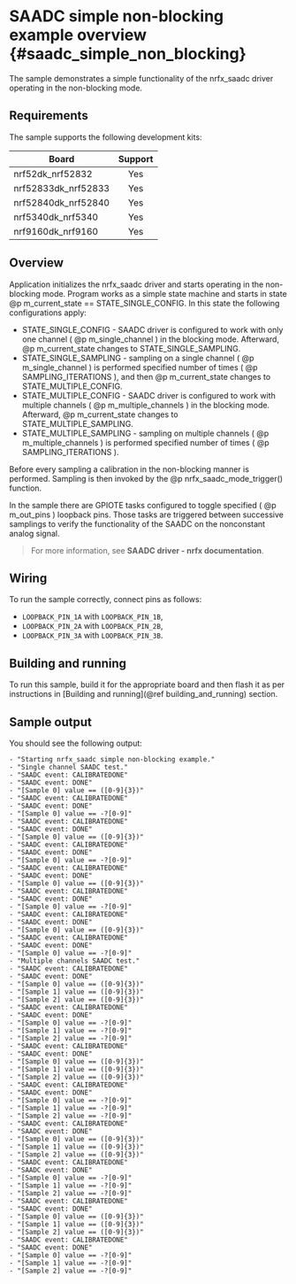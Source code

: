 # SAADC simple non-blocking example overview {#saadc_simple_non_blocking}

The sample demonstrates a simple functionality of the nrfx_saadc driver operating in the non-blocking mode.

## Requirements

The sample supports the following development kits:

| **Board**           | **Support** |
|---------------------|:-----------:|
| nrf52dk_nrf52832    |     Yes     |
| nrf52833dk_nrf52833 |     Yes     |
| nrf52840dk_nrf52840 |     Yes     |
| nrf5340dk_nrf5340   |     Yes     |
| nrf9160dk_nrf9160   |     Yes     |

## Overview

Application initializes the nrfx_saadc driver and starts operating in the non-blocking mode.
Program works as a simple state machine and starts in state @p m_current_state == STATE_SINGLE_CONFIG.
In this state the following configurations apply:
- STATE_SINGLE_CONFIG - SAADC driver is configured to work with only one channel ( @p m_single_channel ) in the blocking mode.
  Afterward, @p m_current_state changes to STATE_SINGLE_SAMPLING.
- STATE_SINGLE_SAMPLING - sampling on a single channel ( @p m_single_channel ) is performed specified number of times ( @p SAMPLING_ITERATIONS ), and then @p m_current_state changes to STATE_MULTIPLE_CONFIG.
- STATE_MULTIPLE_CONFIG - SAADC driver is configured to work with multiple channels ( @p m_multiple_channels ) in the blocking mode.
  Afterward, @p m_current_state changes to STATE_MULTIPLE_SAMPLING.
- STATE_MULTIPLE_SAMPLING - sampling on multiple channels ( @p m_multiple_channels ) is performed specified number of times ( @p SAMPLING_ITERATIONS ).

Before every sampling a calibration in the non-blocking manner is performed.
Sampling is then invoked by the @p nrfx_saadc_mode_trigger() function.

In the sample there are GPIOTE tasks configured to toggle specified ( @p m_out_pins ) loopback pins.
Those tasks are triggered between successive samplings to verify the functionality of the SAADC on the nonconstant analog signal.

> For more information, see **SAADC driver - nrfx documentation**.

## Wiring

To run the sample correctly, connect pins as follows:
* `LOOPBACK_PIN_1A` with `LOOPBACK_PIN_1B`,
* `LOOPBACK_PIN_2A` with `LOOPBACK_PIN_2B`,
* `LOOPBACK_PIN_3A` with `LOOPBACK_PIN_3B`.

## Building and running

To run this sample, build it for the appropriate board and then flash it as per instructions in [Building and running](@ref building_and_running) section.

## Sample output

You should see the following output:

```
- "Starting nrfx_saadc simple non-blocking example."
- "Single channel SAADC test."
- "SAADC event: CALIBRATEDONE"
- "SAADC event: DONE"
- "[Sample 0] value == ([0-9]{3})"
- "SAADC event: CALIBRATEDONE"
- "SAADC event: DONE"
- "[Sample 0] value == -?[0-9]"
- "SAADC event: CALIBRATEDONE"
- "SAADC event: DONE"
- "[Sample 0] value == ([0-9]{3})"
- "SAADC event: CALIBRATEDONE"
- "SAADC event: DONE"
- "[Sample 0] value == -?[0-9]"
- "SAADC event: CALIBRATEDONE"
- "SAADC event: DONE"
- "[Sample 0] value == ([0-9]{3})"
- "SAADC event: CALIBRATEDONE"
- "SAADC event: DONE"
- "[Sample 0] value == -?[0-9]"
- "SAADC event: CALIBRATEDONE"
- "SAADC event: DONE"
- "[Sample 0] value == ([0-9]{3})"
- "SAADC event: CALIBRATEDONE"
- "SAADC event: DONE"
- "[Sample 0] value == -?[0-9]"
- "Multiple channels SAADC test."
- "SAADC event: CALIBRATEDONE"
- "SAADC event: DONE"
- "[Sample 0] value == ([0-9]{3})"
- "[Sample 1] value == ([0-9]{3})"
- "[Sample 2] value == ([0-9]{3})"
- "SAADC event: CALIBRATEDONE"
- "SAADC event: DONE"
- "[Sample 0] value == -?[0-9]"
- "[Sample 1] value == -?[0-9]"
- "[Sample 2] value == -?[0-9]"
- "SAADC event: CALIBRATEDONE"
- "SAADC event: DONE"
- "[Sample 0] value == ([0-9]{3})"
- "[Sample 1] value == ([0-9]{3})"
- "[Sample 2] value == ([0-9]{3})"
- "SAADC event: CALIBRATEDONE"
- "SAADC event: DONE"
- "[Sample 0] value == -?[0-9]"
- "[Sample 1] value == -?[0-9]"
- "[Sample 2] value == -?[0-9]"
- "SAADC event: CALIBRATEDONE"
- "SAADC event: DONE"
- "[Sample 0] value == ([0-9]{3})"
- "[Sample 1] value == ([0-9]{3})"
- "[Sample 2] value == ([0-9]{3})"
- "SAADC event: CALIBRATEDONE"
- "SAADC event: DONE"
- "[Sample 0] value == -?[0-9]"
- "[Sample 1] value == -?[0-9]"
- "[Sample 2] value == -?[0-9]"
- "SAADC event: CALIBRATEDONE"
- "SAADC event: DONE"
- "[Sample 0] value == ([0-9]{3})"
- "[Sample 1] value == ([0-9]{3})"
- "[Sample 2] value == ([0-9]{3})"
- "SAADC event: CALIBRATEDONE"
- "SAADC event: DONE"
- "[Sample 0] value == -?[0-9]"
- "[Sample 1] value == -?[0-9]"
- "[Sample 2] value == -?[0-9]"
```
